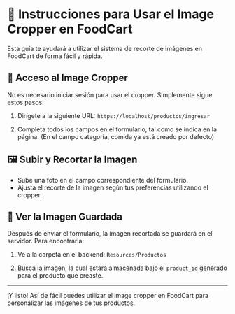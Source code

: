 # 📸 Instrucciones para Usar el Image Cropper en FoodCart

Esta guía te ayudará a utilizar el sistema de recorte de imágenes en FoodCart de forma fácil y rápida.

## 🚀 Acceso al Image Cropper
No es necesario iniciar sesión para usar el cropper. Simplemente sigue estos pasos:

1. Dirígete a la siguiente URL:
   `https://localhost/productos/ingresar`

2. Completa todos los campos en el formulario, tal como se indica en la página.
   (En el campo categoría, comida ya está creado por defecto)

## 🖼️ Subir y Recortar la Imagen
- Sube una foto en el campo correspondiente del formulario.
- Ajusta el recorte de la imagen según tus preferencias utilizando el cropper.

## 📂 Ver la Imagen Guardada
Después de enviar el formulario, la imagen recortada se guardará en el servidor. Para encontrarla:

1. Ve a la carpeta en el backend: `Resources/Productos`

2. Busca la imagen, la cual estará almacenada bajo el `product_id` generado para el producto que creaste.

---

¡Y listo! Así de fácil puedes utilizar el image cropper en FoodCart para personalizar las imágenes de tus productos.

